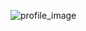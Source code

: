 ![profile_image](https://ichef.bbci.co.uk/news/976/cpsprodpb/12A9B/production/_111434467_gettyimages-1143489763.jpg)
